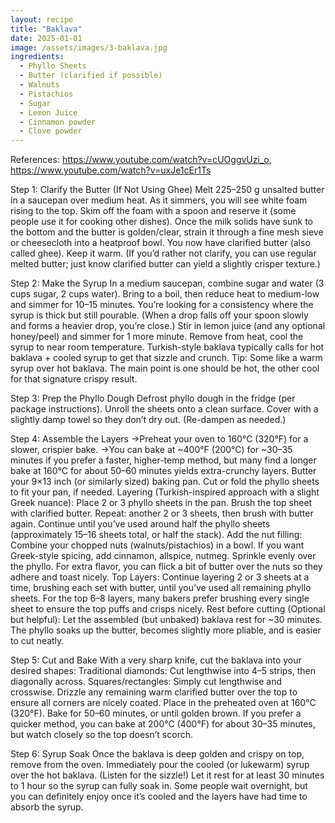 ```yaml
---
layout: recipe
title: "Baklava"
date: 2025-01-01
image: /assets/images/3-baklava.jpg
ingredients:
  - Phyllo Sheets
  - Butter (clarified if possible)
  - Walnuts
  - Pistachios
  - Sugar
  - Lemon Juice
  - Cinnamon powder
  - Clove powder
---
```

References: https://www.youtube.com/watch?v=cUOggvUzi_o, https://www.youtube.com/watch?v=uxJe1cEr1Ts

Step 1: Clarify the Butter (If Not Using Ghee)
Melt 225–250 g unsalted butter in a saucepan over medium heat.
As it simmers, you will see white foam rising to the top. Skim off the foam with a spoon and reserve it (some people use it for cooking other dishes).
Once the milk solids have sunk to the bottom and the butter is golden/clear, strain it through a fine mesh sieve or cheesecloth into a heatproof bowl.
You now have clarified butter (also called ghee). Keep it warm.
(If you’d rather not clarify, you can use regular melted butter; just know clarified butter can yield a slightly crisper texture.)

Step 2: Make the Syrup
In a medium saucepan, combine sugar and water (3 cups sugar, 2 cups water).
Bring to a boil, then reduce heat to medium-low and simmer for 10–15 minutes.
You’re looking for a consistency where the syrup is thick but still pourable. (When a drop falls off your spoon slowly and forms a heavier drop, you’re close.)
Stir in lemon juice (and any optional honey/peel) and simmer for 1 more minute.
Remove from heat, cool the syrup to near room temperature.
Turkish-style baklava typically calls for hot baklava + cooled syrup to get that sizzle and crunch.
Tip: Some like a warm syrup over hot baklava. The main point is one should be hot, the other cool for that signature crispy result.

Step 3: Prep the Phyllo Dough
Defrost phyllo dough in the fridge (per package instructions).
Unroll the sheets onto a clean surface.
Cover with a slightly damp towel so they don’t dry out. (Re-dampen as needed.)

Step 4: Assemble the Layers
->Preheat your oven to 160°C (320°F) for a slower, crispier bake.
->You can bake at ~400°F (200°C) for ~30–35 minutes if you prefer a faster, higher-temp method, but many find a longer bake at 160°C for about 50–60 minutes yields extra-crunchy layers.
Butter your 9×13 inch (or similarly sized) baking pan.
Cut or fold the phyllo sheets to fit your pan, if needed.
Layering (Turkish-inspired approach with a slight Greek nuance):
Place 2 or 3 phyllo sheets in the pan. Brush the top sheet with clarified butter.
Repeat: another 2 or 3 sheets, then brush with butter again.
Continue until you’ve used around half the phyllo sheets (approximately 15–16 sheets total, or half the stack).
Add the nut filling:
Combine your chopped nuts (walnuts/pistachios) in a bowl. If you want Greek-style spicing, add cinnamon, allspice, nutmeg.
Sprinkle evenly over the phyllo. For extra flavor, you can flick a bit of butter over the nuts so they adhere and toast nicely.
Top Layers:
Continue layering 2 or 3 sheets at a time, brushing each set with butter, until you’ve used all remaining phyllo sheets.
For the top 6–8 layers, many bakers prefer brushing every single sheet to ensure the top puffs and crisps nicely.
Rest before cutting (Optional but helpful):
Let the assembled (but unbaked) baklava rest for ~30 minutes. The phyllo soaks up the butter, becomes slightly more pliable, and is easier to cut neatly.


Step 5: Cut and Bake
With a very sharp knife, cut the baklava into your desired shapes:
Traditional diamonds: Cut lengthwise into 4–5 strips, then diagonally across.
Squares/rectangles: Simply cut lengthwise and crosswise.
Drizzle any remaining warm clarified butter over the top to ensure all corners are nicely coated.
Place in the preheated oven at 160°C (320°F).
Bake for 50–60 minutes, or until golden brown.
If you prefer a quicker method, you can bake at 200°C (400°F) for about 30–35 minutes, but watch closely so the top doesn’t scorch.


Step 6: Syrup Soak
Once the baklava is deep golden and crispy on top, remove from the oven.
Immediately pour the cooled (or lukewarm) syrup over the hot baklava. (Listen for the sizzle!)
Let it rest for at least 30 minutes to 1 hour so the syrup can fully soak in. Some people wait overnight, but you can definitely enjoy once it’s cooled and the layers have had time to absorb the syrup.